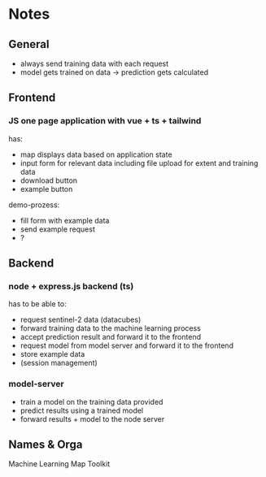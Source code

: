 # Notes

## General

- always send training data with each request
- model gets trained on data -> prediction gets calculated

## Frontend

### **JS one page application with vue + ts + tailwind**

has:
- map displays data based on application state
- input form for relevant data including file upload for extent and training data
- download button
- example button

demo-prozess:
- fill form with example data
- send example request
- ?

## Backend

### **node + express.js backend (ts)**

has to be able to:
- request sentinel-2 data (datacubes)
- forward training data to the machine learning process
- accept prediction result and forward it to the frontend
- request model from model server and forward it to the frontend
- store example data
- (session management)

### model-server

- train a model on the training data provided
- predict results using a trained model
- forward results + model to the node server

## Names & Orga

Machine
Learning
Map
Toolkit
